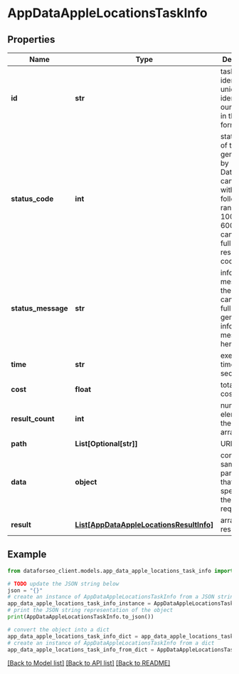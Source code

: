 # AppDataAppleLocationsTaskInfo


## Properties

Name | Type | Description | Notes
------------ | ------------- | ------------- | -------------
**id** | **str** | task identifier unique task identifier in our system in the UUID format | [optional] 
**status_code** | **int** | status code of the task generated by DataForSEO, can be within the following range: 10000-60000 you can find the full list of the response codes here | [optional] 
**status_message** | **str** | informational message of the task you can find the full list of general informational messages here | [optional] 
**time** | **str** | execution time, seconds | [optional] 
**cost** | **float** | total tasks cost, USD | [optional] 
**result_count** | **int** | number of elements in the result array | [optional] 
**path** | **List[Optional[str]]** | URL path | [optional] 
**data** | **object** | contains the same parameters that you specified in the POST request | [optional] 
**result** | [**List[AppDataAppleLocationsResultInfo]**](AppDataAppleLocationsResultInfo.md) | array of results | [optional] 

## Example

```python
from dataforseo_client.models.app_data_apple_locations_task_info import AppDataAppleLocationsTaskInfo

# TODO update the JSON string below
json = "{}"
# create an instance of AppDataAppleLocationsTaskInfo from a JSON string
app_data_apple_locations_task_info_instance = AppDataAppleLocationsTaskInfo.from_json(json)
# print the JSON string representation of the object
print(AppDataAppleLocationsTaskInfo.to_json())

# convert the object into a dict
app_data_apple_locations_task_info_dict = app_data_apple_locations_task_info_instance.to_dict()
# create an instance of AppDataAppleLocationsTaskInfo from a dict
app_data_apple_locations_task_info_from_dict = AppDataAppleLocationsTaskInfo.from_dict(app_data_apple_locations_task_info_dict)
```
[[Back to Model list]](../README.md#documentation-for-models) [[Back to API list]](../README.md#documentation-for-api-endpoints) [[Back to README]](../README.md)


